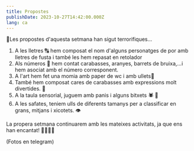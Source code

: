 ```yaml
---
title: Propostes
publishDate: 2023-10-27T14:42:00.000Z
lang: ca
---
```

👻Les propostes d'aquesta setmana han sigut terrorifiques...

1. A les lletres 🔠 hem composat el nom d'alguns personatges de por amb lletres de fusta i també les hem repasat en retolador
2. Als números 🔢 hem contat carabasses, aranyes, barrets de bruixa,...i hem asociat amb el número corresponent.
3. A l'art hem fet una momia amb paper de wc i amb ullets👀
4. També hem composat cares de carabasses amb expressions molt divertides. 🎃
5. A la taula sensorial, juguem amb panis i alguns bitxets 🕷️ 🦇
6. A les safates, teniem ulls de diferents tamanys per a classificar en grans, mitjans i xicotets. 👁

La propera setmana continuarem amb les mateixes activitats, ja que ens han encantat! 🧟‍♀🧟‍♂

(Fotos en telegram)